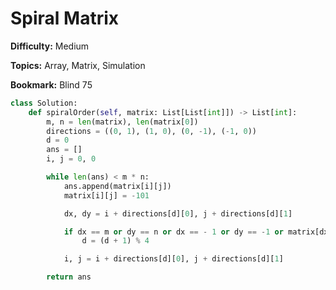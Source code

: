 # Spiral Matrix

**Difficulty:** Medium

**Topics:** Array, Matrix, Simulation

**Bookmark:** Blind 75

```python
class Solution:
    def spiralOrder(self, matrix: List[List[int]]) -> List[int]:
        m, n = len(matrix), len(matrix[0])
        directions = ((0, 1), (1, 0), (0, -1), (-1, 0))
        d = 0
        ans = []
        i, j = 0, 0

        while len(ans) < m * n:
            ans.append(matrix[i][j])
            matrix[i][j] = -101

            dx, dy = i + directions[d][0], j + directions[d][1]

            if dx == m or dy == n or dx == - 1 or dy == -1 or matrix[dx][dy] == -101:
                d = (d + 1) % 4

            i, j = i + directions[d][0], j + directions[d][1]

        return ans
```
